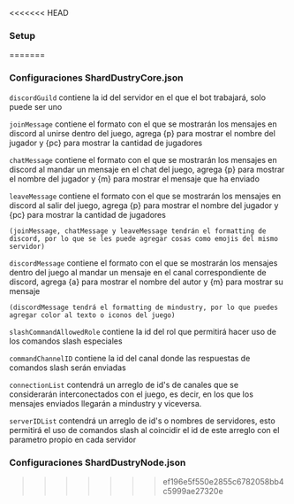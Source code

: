 <<<<<<< HEAD
### Setup
=======
### Configuraciones ShardDustryCore.json

`discordGuild` contiene la id del servidor en el que el bot trabajará, solo puede ser uno


`joinMessage` contiene el formato con el que se mostrarán los mensajes en discord al unirse dentro del juego, agrega {p} para mostrar el nombre del jugador y {pc} para mostrar la cantidad de jugadores

`chatMessage` contiene el formato con el que se mostrarán los mensajes en discord al mandar un mensaje en el chat del juego, agrega {p} para mostrar el nombre del jugador y {m} para mostrar el mensaje que ha enviado

`leaveMessage` contiene el formato con el que se mostrarán los mensajes en discord al salir del juego, agrega {p} para mostrar el nombre del jugador y {pc} para mostrar la cantidad de jugadores

`(joinMessage, chatMessage y leaveMessage tendrán el formatting de discord, por lo que se les puede agregar cosas como emojis del mismo servidor)`

`discordMessage` contiene el formato con el que se mostrarán los mensajes dentro del juego al mandar un mensaje en el canal correspondiente de discord, agrega {a} para mostrar el nombre del autor y {m} para mostrar su mensaje

`(discordMessage tendrá el formatting de mindustry, por lo que puedes agregar color al texto o iconos del juego)`

`slashCommandAllowedRole` contiene la id del rol que permitirá hacer uso de los comandos slash especiales

`commandChannelID` contiene la id del canal donde las respuestas de comandos slash serán enviadas

`connectionList` contendrá un arreglo de id's de canales que se considerarán interconectados con el juego, es decir, en los que los mensajes enviados llegarán a mindustry y viceversa.

`serverIDList` contendrá un arreglo de id's o nombres de servidores, esto permitirá el uso de comandos slash al coincidir el id de este arreglo con el parametro propio en cada servidor

### Configuraciones ShardDustryNode.json

>>>>>>> ef196e5f550e2855c6782058bb4c5999ae27320e
